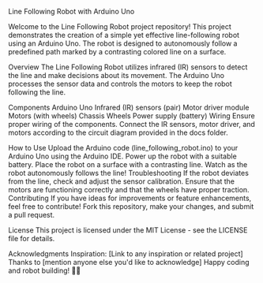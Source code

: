 Line Following Robot with Arduino Uno


Welcome to the Line Following Robot project repository! This project demonstrates the creation of a simple yet effective line-following robot using an Arduino Uno. The robot is designed to autonomously follow a predefined path marked by a contrasting colored line on a surface.

Overview
The Line Following Robot utilizes infrared (IR) sensors to detect the line and make decisions about its movement. The Arduino Uno processes the sensor data and controls the motors to keep the robot following the line.

Components
Arduino Uno
Infrared (IR) sensors (pair)
Motor driver module
Motors (with wheels)
Chassis
Wheels
Power supply (battery)
Wiring
Ensure proper wiring of the components. Connect the IR sensors, motor driver, and motors according to the circuit diagram provided in the docs folder.

How to Use
Upload the Arduino code (line_following_robot.ino) to your Arduino Uno using the Arduino IDE.
Power up the robot with a suitable battery.
Place the robot on a surface with a contrasting line.
Watch as the robot autonomously follows the line!
Troubleshooting
If the robot deviates from the line, check and adjust the sensor calibration.
Ensure that the motors are functioning correctly and that the wheels have proper traction.
Contributing
If you have ideas for improvements or feature enhancements, feel free to contribute! Fork this repository, make your changes, and submit a pull request.

License
This project is licensed under the MIT License - see the LICENSE file for details.

Acknowledgments
Inspiration: [Link to any inspiration or related project]
Thanks to [mention anyone else you'd like to acknowledge]
Happy coding and robot building! 🤖✨
